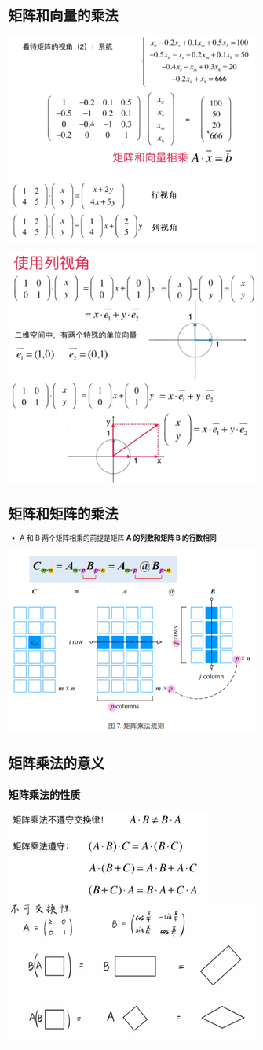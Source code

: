 # 矩阵和向量的乘法

![](../photo/Pasted%20image%2020240208214148.png)

![](../photo/Pasted%20image%2020240208213525.png)

# 矩阵和矩阵的乘法
- A 和 B 两个矩阵相乘的前提是矩阵 **A 的列数和矩阵 B 的行数相同**

![](../photo/Pasted%20image%2020240208194203.png)
# 矩阵乘法的意义

## 矩阵乘法的性质
![](../photo/Pasted%20image%2020240208195006.png)
![](../photo/Pasted%20image%2020240312173425.png)